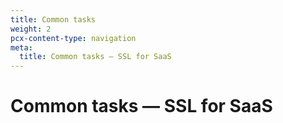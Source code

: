 ```yaml
---
title: Common tasks
weight: 2
pcx-content-type: navigation
meta:
  title: Common tasks — SSL for SaaS
---
```


# Common tasks — SSL for SaaS

<DirectoryListing path="/ssl-for-saas/common-tasks" />

